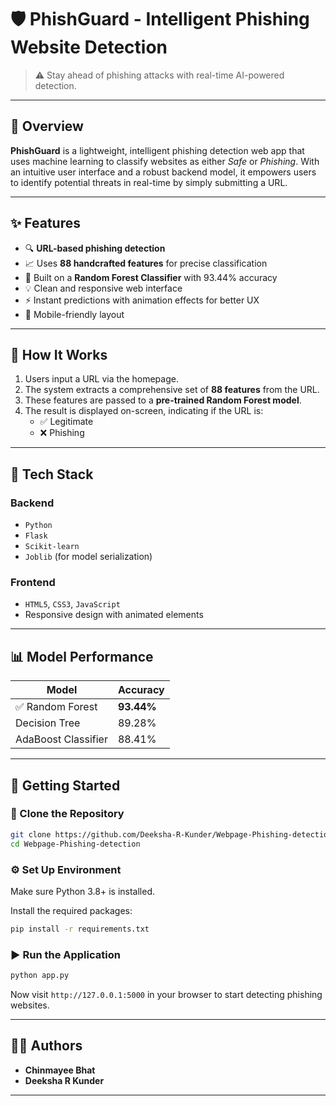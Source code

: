 # 🛡️ PhishGuard - Intelligent Phishing Website Detection

> ⚠️ Stay ahead of phishing attacks with real-time AI-powered detection.

---

## 📌 Overview

**PhishGuard** is a lightweight, intelligent phishing detection web app that uses machine learning to classify websites as either *Safe* or *Phishing*. With an intuitive user interface and a robust backend model, it empowers users to identify potential threats in real-time by simply submitting a URL.

---

## ✨ Features

- 🔍 **URL-based phishing detection**
- 📈 Uses **88 handcrafted features** for precise classification
- 🧠 Built on a **Random Forest Classifier** with 93.44% accuracy
- 💡 Clean and responsive web interface
- ⚡ Instant predictions with animation effects for better UX
- 📱 Mobile-friendly layout

---

## 🧠 How It Works

1. Users input a URL via the homepage.
2. The system extracts a comprehensive set of **88 features** from the URL.
3. These features are passed to a **pre-trained Random Forest model**.
4. The result is displayed on-screen, indicating if the URL is:
   - ✅ Legitimate
   - ❌ Phishing

---

## 🔬 Tech Stack

### Backend

- `Python`
- `Flask`
- `Scikit-learn`
- `Joblib` (for model serialization)

### Frontend

- `HTML5`, `CSS3`, `JavaScript`
- Responsive design with animated elements

---

## 📊 Model Performance

| Model               | Accuracy   |
| ------------------- | ---------- |
| ✅ Random Forest     | **93.44%** |
| Decision Tree       | 89.28%     |
| AdaBoost Classifier | 88.41%     |

---

## 🚀 Getting Started

### 🔄 Clone the Repository

```bash
git clone https://github.com/Deeksha-R-Kunder/Webpage-Phishing-detection.git
cd Webpage-Phishing-detection
```

### ⚙️ Set Up Environment

Make sure Python 3.8+ is installed.

Install the required packages:

```bash
pip install -r requirements.txt
```

### ▶️ Run the Application

```bash
python app.py
```

Now visit `http://127.0.0.1:5000` in your browser to start detecting phishing websites.

---

## 👩‍💻 Authors

- **Chinmayee Bhat**
- **Deeksha R Kunder**

---
